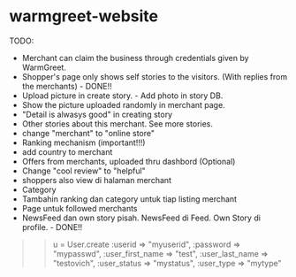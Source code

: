 warmgreet-website
=================
TODO:
- Merchant can claim the business through credentials given by WarmGreet.
- Shopper's page only shows self stories to the visitors. (With replies from the merchants) - DONE!!
- Upload picture in create story. - Add photo in story DB. 
- Show the picture uploaded randomly in merchant page.
- "Detail is alwasys good" in creating story
- Other stories about this merchant. See more stories.
- change "merchant" to "online store"
- Ranking mechanism (important!!!)
- add country to merchant
- Offers from merchants, uploaded thru dashbord (Optional)
- Change "cool review" to "helpful"
- shoppers also view di halaman merchant
- Category
- Tambahin ranking dan category untuk tiap listing merchant
- Page untuk followed merchants
- NewsFeed dan own story pisah. NewsFeed di Feed. Own Story di profile. - DONE!!

>> u = User.create :userid => "myuserid", :password => "mypasswd", :user_first_name => "test", :user_last_name => "testovich", :user_status => "mystatus", :user_type => "mytype"

